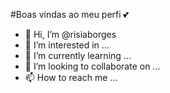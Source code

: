  #Boas vindas ao meu perfi 💕
- 👋 Hi, I’m @risiaborges
- 👀 I’m interested in ...
- 🌱 I’m currently learning ...
- 💞️ I’m looking to collaborate on ...
- 📫 How to reach me ...

<!---
risiaborges/risiaborges is a ✨ special ✨ repository because its `README.md` (this file) appears on your GitHub profile.
You can click the Preview link to take a look at your changes.
--->
